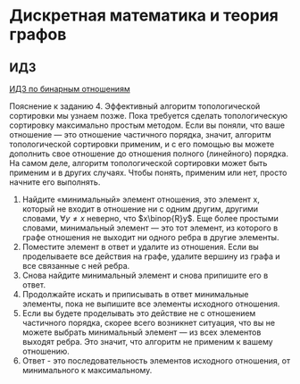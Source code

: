 #  Дискретная математика и теория графов

## ИДЗ

[ИДЗ по бинарным отношениям](idz-bin-relations.pdf)

Пояснение к заданию 4. Эффективный алгоритм топологической сортировки мы узнаем позже. Пока требуется
сделать топологическую сортировку максимально простым методом. Если вы поняли, что ваше отношение — это
отношение частичного порядка, значит, алгоритм топологической сортировки применим, и с его помощью
вы можете дополнить свое отношение до отношения полного (линейного) порядка. На самом деле, алгоритм
топологической сортировки может быть применим и в других случаях. Чтобы понять, применим или нет,
просто начните его выполнять.

1. Найдите «минимальный» элемент отношения, это элемент x, который не входит в отношение ни с одним другим,
другими словами, $\forall y\ne x$ неверно, что $x\binop{R}y$. Еще более простыми словами, минимальный
элемент — это тот элемент, из которого в графе отношения не выходит ни одного ребра в другие элементы.
1. Поместите элемент в ответ и удалите из отношения. Если вы проделываете все действия на графе,
удалите вершину из графа и все связанные с ней ребра.
1. Снова найдите минимальный элемент и снова припишите его в ответ.
1. Продолжайте искать и приписывать в ответ минимальные элементы, пока не выпишите все элементы
исходного отношения.
1. Если вы будете проделывать это действие не с отношением частичного порядка, скорее всего возникнет
ситуация, что вы не можете выбрать минимальный элемент — из всех элементов выходят ребра. Это
значит, что алгоритм не применим к вашему отношению.
1. Ответ - это последовательность элементов исходного отношения, от минимального к максимальному.
